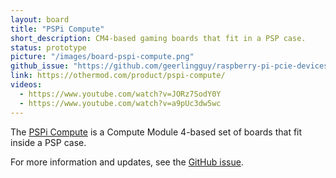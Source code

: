 ```yaml
---
layout: board
title: "PSPi Compute"
short_description: CM4-based gaming boards that fit in a PSP case.
status: prototype
picture: "/images/board-pspi-compute.png"
github_issue: "https://github.com/geerlingguy/raspberry-pi-pcie-devices/issues/410"
link: https://othermod.com/product/pspi-compute/
videos:
  - https://www.youtube.com/watch?v=JORz7SodY0Y
  - https://www.youtube.com/watch?v=a9pUc3dw5wc
---
```

The [PSPi Compute](https://othermod.com/product/pspi-compute/) is a Compute Module 4-based set of boards that fit inside a PSP case.

For more information and updates, see the [GitHub issue](https://github.com/geerlingguy/raspberry-pi-pcie-devices/issues/410).
